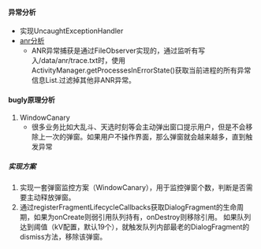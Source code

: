 #### 异常分析
* 实现UncaughtExceptionHandler
* [anr分析](https://www.jianshu.com/p/a1a27619b0ef)
   * ANR异常捕获是通过FileObserver实现的，通过监听有写入/data/anr/trace.txt时，使用ActivityManager.getProcessesInErrorState()获取当前进程的所有异常信息List.过滤掉其他非ANR异常。


#### bugly原理分析
1. WindowCanary
   * 很多业务比如大乱斗、天选时刻等会主动弹出窗口提示用户，但是不会移除上一次的弹窗。如果用户不操作界面，那么弹窗就会越来越多，直到触发异常

##### 实现方案
1. 实现一套弹窗监控方案（WindowCanary），用于监控弹窗个数，判断是否需要主动释放弹窗。
2. 通过registerFragmentLifecycleCallbacks获取DialogFragment的生命周期，如果为onCreate则弱引用队列持有，onDestroy则移除引用。
如果队列达到阈值（kV配置，默认19个），就触发队列内部最老的DialogFragment的dismiss方法，移除该弹窗。
